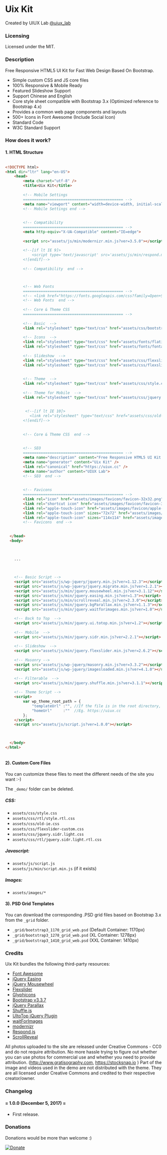# Uix Kit

Created by UIUX Lab [@uiux_lab](https://twitter.com/uiux_lab)


### Licensing

Licensed under the MIT.


### Description

Free Responsive HTML5 UI Kit for Fast Web Design Based On Bootstrap.


* Simple custom CSS and JS core files
* 100% Responsive & Mobile Ready
* Featured Slideshow Support
* Support Chinese and English
* Core style sheet compatible with Bootstrap 3.x (Optimized reference to Bootstrap 4.x)
* Provides a common web page components and layouts
* 500+ Icons in Font Awesome (Include Social Icon)
* Standard Code
* W3C Standard Support


### How does it work?

#### 1\. HTML Structure

```html

<!DOCTYPE html>
<html dir="ltr" lang="en-US">
	<head>
		<meta charset="utf-8" />
		<title>Uix Kit</title>	
        
		<!-- Mobile Settings
		============================================= -->
        <meta name="viewport" content="width=device-width, initial-scale=1, maximum-scale=1" />
        <!-- Mobile Settings end -->
        
        
		<!-- Compatibility
		============================================= -->
        <meta http-equiv="X-UA-Compatible" content="IE=edge">
        
        <script src="assets/js/min/modernizr.min.js?ver=3.5.0"></script>
        
        <!--[if lt IE 9]>
            <script type='text/javascript' src='assets/js/min/respond.min.js?ver=1.4.2'></script>
        <![endif]-->
        
        <!-- Compatibility  end -->



		<!-- Web Fonts
		============================================= -->
        <!-- <link href="https://fonts.googleapis.com/css?family=Open+Sans:400,400i,600,700,800" rel="stylesheet"> -->
        <!-- Web Fonts  end -->
        
		<!-- Core & Theme CSS
		============================================= -->
        
        <!-- Basic  -->
        <link rel="stylesheet" type="text/css" href="assets/css/bootstrap.min.css?ver=3.3.7" media="all"/>
        
        <!-- Icons  -->
        <link rel="stylesheet" type="text/css" href="assets/fonts/flaticon/flaticon.min.css?ver=1.0" media="all"/>
        <link rel="stylesheet" type="text/css" href="assets/fonts/fontawesome/font-awesome.min.css?ver=4.5" media="all" />  
        
        <!-- Slideshow  -->
        <link rel="stylesheet" type="text/css" href="assets/css/flexslider.min.css?ver=2.6.2" media="all" />
        <link rel="stylesheet" type="text/css" href="assets/css/flexslider-custom.css" media="all" />
         
        
        <!-- Theme  -->
        <link rel="stylesheet" type="text/css" href="assets/css/style.css?ver=1.0.0" media="all"/>
        
        <!-- Theme for Mobile  -->
        <link rel="stylesheet" type="text/css" href="assets/css/jquery.sidr.light.css" media="all"/>
        
        
         <!--[if lt IE 10]>
           <link rel="stylesheet" type="text/css" href="assets/css/old-ie.css" media="all" />
        <![endif]-->
        
        
        <!-- Core & Theme CSS  end -->
        
            
		<!-- SEO
		============================================= -->
        <meta name="description" content="Free Responsive HTML5 UI Kit for Fast Web Design Based On Bootstrap">
        <meta name="generator" content="Uix Kit" /> 
        <link rel="canonical" href="https://uiux.cc" /> 
        <meta name="author" content="UIUX Lab"> 
        <!-- SEO  end -->
  
        
		<!-- Favicons
		============================================= -->
        <link rel="icon" href="assets/images/favicon/favicon-32x32.png" type="image/x-icon">
        <link rel="shortcut icon" href="assets/images/favicon/favicon-32x32.png" sizes="32x32">
        <link rel="apple-touch-icon" href="assets/images/favicon/apple-touch-icon-57x57.png">
        <link rel="apple-touch-icon" sizes="72x72" href="assets/images/favicon/apple-touch-icon-72x72.png">
        <link rel="apple-touch-icon" sizes="114x114" href="assets/images/favicon/apple-touch-icon-114x114.png">
        <!-- Favicons  end -->
     
  
  </head>     
  <body>
  
  
          
    ...

  

    <!-- Basic Script -->
	<script src="assets/js/wp-jquery/jquery.min.js?ver=1.12.3"></script>
    <script src="assets/js/wp-jquery/jquery.migrate.min.js?ver=1.2.1"></script>
    <script src="assets/js/min/jquery.mousewheel.min.js?ver=3.1.12"></script>
    <script src="assets/js/min/jquery.easing.min.js?ver=1.3"></script>
    <script src="assets/js/min/scrollreveal.min.js?ver=2.3.0"></script> 
    <script src="assets/js/min/jquery.bgParallax.min.js?ver=1.1.3"></script> 
    <script src="assets/js/min/jquery.waitforimages.min.js?ver=1.0"></script> 

    <!-- Back to Top  -->
    <script src="assets/js/min/jquery.ui.totop.min.js?ver=1.2"></script>
    
    <!-- Mobile  -->
    <script src="assets/js/min/jquery.sidr.min.js?ver=2.2.1"></script>
    
    <!-- Slideshow  -->
    <script src="assets/js/min/jquery.flexslider.min.js?ver=2.6.2"></script>
    
    <!-- Masonry -->
    <script src="assets/js/wp-jquery/masonry.min.js?ver=3.3.2"></script>
    <script src="assets/js/wp-jquery/imagesloaded.min.js?ver=4.1.0"></script>

    <!-- Filterable  -->
    <script src="assets/js/min/jquery.shuffle.min.js?ver=3.1.1"></script> 
    
    <!-- Theme Script -->
	<script>
        var wp_theme_root_path = {
			"templateUrl" :"", //If the file is in the root directory, you can leave it empty; if in another directory, you can write: "/blog"
			"homeUrl"     :""  //Eg. https://uiux.cc
		};
    </script>  
    <script src="assets/js/script.js?ver=1.0.0"></script>
    
 

  </body>
</html>



```

#### 2)\. Custom Core Files

You can customize these files to meet the different needs of the site you want :-)

The `_demo/` folder can be deleted.

##### CSS:

*   `assets/css/style.css`
*   `assets/css/rtl/style.rtl.css`
*   `assets/css/old-ie.css`
*   `assets/css/flexslider-custom.css`
*   `assets/css/jquery.sidr.light.css`
*   `assets/css/rtl/jquery.sidr.light.rtl.css`

##### Javascript:

*   `assets/js/script.js`
*   `assets/js/min/script.min.js` (if it exists)

##### Images:

*   `assets/images/*`

#### 3)\. PSD Grid Templates

You can download the corresponding .PSD grid files based on Bootstrap 3.x from the `_grid` folder.

*   `_grid/bootstrap3_1170_grid_web.psd` (Default Container: 1170px)
*   `_grid/bootstrap3_1278_grid_web.psd` (XL Container: 1278px)
*   `_grid/bootstrap3_1410_grid_web.psd` (XXL Container: 1410px)


### Credits


Uix Kit bundles the following third-party resources:

- [Font Awesome](http://fontawesome.io)
- [jQuery Easing](http://gsgd.co.uk/sandbox/jquery/easing/)
- [jQuery Mousewheel](https://plugins.jquery.com/mousewheel/)
- [Flexslider](https://github.com/woocommerce/FlexSlider)
- [Glyphicons](http://glyphicons.com/)
- [Bootstrap v3.3.7](http://getbootstrap.com)
- [jQuery Parallax](http://www.ianlunn.co.uk/plugins/jquery-parallax/)
- [Shuffle.js](https://vestride.github.io/Shuffle/)
- [UItoTop jQuery Plugin](http://www.mattvarone.com/web-design/uitotop-jquery-plugin)
- [waitForImages](https://github.com/alexanderdickson/waitForImages)
- [modernizr](https://modernizr.com/)
- [Respond.js](https://github.com/scottjehl/Respond)
- [ScrollReveal](https://github.com/jlmakes/scrollreveal.js)



All photos uploaded to the site are released under Creative Commons - CC0 and do not require attribution. No more hassle trying to figure out whether you can use photos for commercial use and whether you need to provide attribution. (http://www.gratisography.com, https://stocksnap.io ) Part of the image and videos used in the demo are not distributed with the theme. They are all licensed under Creative Commons and credited to their respective creator/owner.


### Changelog

#### = 1.0.0 (December 5, 2017) =

* First release.


### Donations
Donations would be more than welcome :)

[![Donate](https://www.paypalobjects.com/en_US/GB/i/btn/btn_donateCC_LG.gif)](https://www.paypal.com/cgi-bin/webscr?cmd=_s-xclick&hosted_button_id=PYZLU7UZNQ6CE)
